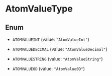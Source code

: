 

# AtomValueType

## Enum


* `ATOMVALUEINT` (value: `"AtomValueInt"`)

* `ATOMVALUEDECIMAL` (value: `"AtomValueDecimal"`)

* `ATOMVALUESTRING` (value: `"AtomValueString"`)

* `ATOMVALUE0D` (value: `"AtomValue0D"`)



